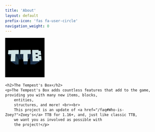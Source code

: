 ```yaml
---
title: 'About'
layout: default
prefix-icon: 'fas fa-user-circle'
navigation_weight: 0
---
```


<section class="intro">
    <img class="avatar" src="/assets/favicon.png" alt="JellySquid's avatar">

    <h2>The Tempest's Box</h2>
    <p>The Tempest's Box adds countless features that add to the game, providing you with many new items, blocks,
        entities,
        structures, and more! <br><br>
        This project is an update of <a href="/faq#Who-is-Zoey?">Zoey's</a> TTB for 1.16+, and, just like classic TTB,
        we want you as involved as possible with
        the project!</p>
</section>
